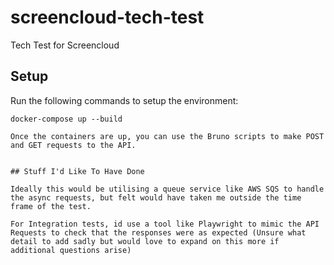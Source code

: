 # screencloud-tech-test
Tech Test for Screencloud 

## Setup

Run the following commands to setup the environment:

```
docker-compose up --build

Once the containers are up, you can use the Bruno scripts to make POST and GET requests to the API.


## Stuff I'd Like To Have Done

Ideally this would be utilising a queue service like AWS SQS to handle the async requests, but felt would have taken me outside the time frame of the test.

For Integration tests, id use a tool like Playwright to mimic the API Requests to check that the responses were as expected (Unsure what detail to add sadly but would love to expand on this more if additional questions arise)
